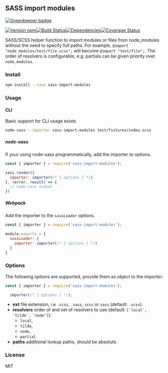 ## SASS import modules

[![Greenkeeper badge](https://badges.greenkeeper.io/Swaagie/sass-import-modules.svg)](https://greenkeeper.io/)

[![Version npm][version]](http://browsenpm.org/package/sass-import-modules)[![Build Status][build]](https://travis-ci.org/Swaagie/sass-import-modules)[![Dependencies][david]](https://david-dm.org/Swaagie/sass-import-modules)[![Coverage Status][cover]](https://coveralls.io/r/Swaagie/sass-import-modules?branch=master)

[version]: http://img.shields.io/npm/v/sass-import-modules.svg?style=flat-square
[build]: http://img.shields.io/travis/Swaagie/sass-import-modules/master.svg?style=flat-square
[david]: https://img.shields.io/david/Swaagie/sass-import-modules.svg?style=flat-square
[cover]: http://img.shields.io/coveralls/Swaagie/sass-import-modules/master.svg?style=flat-square

SASS/SCSS helper function to import modules or files from node_modules without the need to specify full paths. For example, `@import "node_modules/test/file.scss";` will become `@import "test/file";`. The order of resolvers is configurable, e.g. partials can be given priority over `node_modules`.

### Install

```bash
npm install --save sass-import-modules
```

### Usage

#### CLI

Basic support for CLI usage exists

```bash
node-sass --importer sass-import-modules test/fixtures/index.scss
```

##### node-sass

If your using node-sass programmatically, add the importer to options.

```js
const { importer } = require('sass-import-modules');

sass.render({
  importer: importer(/* { options } */)
}, (error, result) => {
  // node-sass output
})
```

##### Webpack

Add the importer to the `sassLoader` options.

```js
const { importer } = require('sass-import-modules');

module.exports = {
  sassLoader: {
    importer: importer(/* { options } */)
  }
}
```

### Options

The following options are supported, provide them as object to the importer:

```js
const { importer } = require('sass-import-modules');

  importer(/* { options } */);
```

- **ext** file extension, i.e `.scss`, `.sass`, `scss` or `sass` (default: `.scss`).
- **resolvers** order of and set of resolvers to use (default: `['local', 'tilde', 'node']`):
  - `local`,
  - `tilde`,
  - `node`,
  - `partial`
- **paths** additional lookup paths, should be absolute.

### License

MIT
